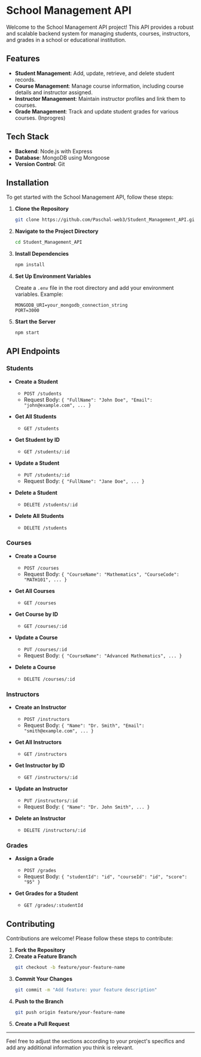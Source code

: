 

# School Management API

Welcome to the School Management API project! This API provides a robust and scalable backend system for managing students, courses, instructors, and grades in a school or educational institution. 

## Features

- **Student Management**: Add, update, retrieve, and delete student records.
- **Course Management**: Manage course information, including course details and instructor assigned.
- **Instructor Management**: Maintain instructor profiles and link them to courses.
- **Grade Management**: Track and update student grades for various courses.  (Inprogres)

## Tech Stack

- **Backend**: Node.js with Express
- **Database**: MongoDB using Mongoose
- **Version Control**: Git

## Installation

To get started with the School Management API, follow these steps:

1. **Clone the Repository**

   ```bash
   git clone https://github.com/Paschal-web3/Student_Management_API.git
   ```

2. **Navigate to the Project Directory**

   ```bash
   cd Student_Management_API
   ```

3. **Install Dependencies**

   ```bash
   npm install
   ```

4. **Set Up Environment Variables**

   Create a `.env` file in the root directory and add your environment variables. Example:
   
   ```env
   MONGODB_URI=your_mongodb_connection_string
   PORT=3000
   ```

5. **Start the Server**

   ```bash
   npm start
   ```

## API Endpoints

### Students

- **Create a Student**
  - `POST /students`
  - Request Body: `{ "FullName": "John Doe", "Email": "john@example.com", ... }`

- **Get All Students**
  - `GET /students`

- **Get Student by ID**
  - `GET /students/:id`

- **Update a Student**
  - `PUT /students/:id`
  - Request Body: `{ "FullName": "Jane Doe", ... }`

- **Delete a Student**
  - `DELETE /students/:id`

- **Delete All Students**
  - `DELETE /students`

### Courses

- **Create a Course**
  - `POST /courses`
  - Request Body: `{ "CourseName": "Mathematics", "CourseCode": "MATH101", ... }`

- **Get All Courses**
  - `GET /courses`

- **Get Course by ID**
  - `GET /courses/:id`

- **Update a Course**
  - `PUT /courses/:id`
  - Request Body: `{ "CourseName": "Advanced Mathematics", ... }`

- **Delete a Course**
  - `DELETE /courses/:id`

### Instructors

- **Create an Instructor**
  - `POST /instructors`
  - Request Body: `{ "Name": "Dr. Smith", "Email": "smith@example.com", ... }`

- **Get All Instructors**
  - `GET /instructors`

- **Get Instructor by ID**
  - `GET /instructors/:id`

- **Update an Instructor**
  - `PUT /instructors/:id`
  - Request Body: `{ "Name": "Dr. John Smith", ... }`

- **Delete an Instructor**
  - `DELETE /instructors/:id`

### Grades

- **Assign a Grade**
  - `POST /grades`
  - Request Body: `{ "studentId": "id", "courseId": "id", "score": "95" }`

- **Get Grades for a Student**
  - `GET /grades/:studentId`

## Contributing

Contributions are welcome! Please follow these steps to contribute:

1. **Fork the Repository**
2. **Create a Feature Branch**
   ```bash
   git checkout -b feature/your-feature-name
   ```
3. **Commit Your Changes**
   ```bash
   git commit -m "Add feature: your feature description"
   ```
4. **Push to the Branch**
   ```bash
   git push origin feature/your-feature-name
   ```
5. **Create a Pull Request**



---

Feel free to adjust the sections according to your project's specifics and add any additional information you think is relevant.
